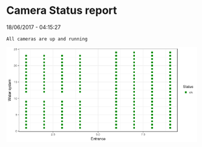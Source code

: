Camera Status report
================
18/06/2017 - 04:15:27

    All cameras are up and running

![](camreport_files/figure-markdown_github/unnamed-chunk-2-1.png)
